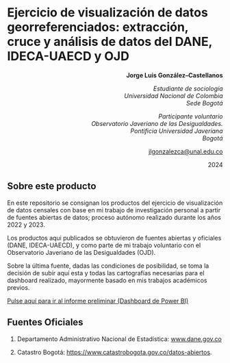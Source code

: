 # Ejercicio de visualización de datos georreferenciados: extracción, cruce y análisis de datos del DANE, IDECA-UAECD y OJD

<div align="right">

**Jorge Luis González–Castellanos**  

*Estudiante de sociología  
Universidad Nacional de Colombia  
Sede Bogotá*  

*Participante voluntario  
Observatorio Javeriano de las Desigualdades.  
Pontificia Universidad Javeriana  
Bogotá*

[jlgonzalezca@unal.edu.co](mailto:jlgonzalezca@unal.edu.co)  

2024  

</div>

## Sobre este producto 

En este repositorio se consignan los productos del ejercicio de visualización de datos censales con base en mi trabajo de investigación personal a partir de fuentes abiertas de datos; proceso autónomo realizado durante los años 2022 y 2023. 

Los productos aqui publicados se obtuvieron de fuentes abiertas y oficiales (DANE, IDECA-UAECD), y como parte de mi trabajo voluntario con el Observatorio Javeriano de las Desigualdades (OJD). 

Sobre la última fuente, dadas las condiciones de posibilidad, se toma la decisión de subir aquí esta y todas las cartografías necesarias para el dashboard realizado, mayormente basado en mis trabajos académicos previos.

[Pulse aquí para ir al informe preliminar (Dashboard de Power BI)](https://app.powerbi.com/view?r=eyJrIjoiYjJjODVhYjYtOTNlNi00MDQzLTlhY2QtZDI1N2VkZjk3ZjFmIiwidCI6IjU3N2ZjMWQ4LTA5MjItNDU4ZS04N2JmLWVjNGY0NTVlYjYwMCIsImMiOjR9&pageName=8e7c7264545ce0d79024&navContentPaneEnabled=false)


## Fuentes Oficiales

1. Departamento Administrativo Nacional de Estadística: www.dane.gov.co

2. Catastro Bogotá: https://www.catastrobogota.gov.co/datos-abiertos.
